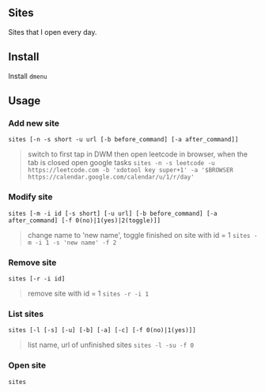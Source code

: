 ## Sites
Sites that I open every day.
## Install
Install `dmenu`
## Usage
### Add new site
`sites [-n -s short -u url [-b before_command] [-a after_command]]`
>switch to first tap in DWM then open leetcode in browser, when the tab is closed open google tasks
 `sites -n -s leetcode -u https://leetcode.com -b 'xdotool key super+1' -a '$BROWSER https://calendar.google.com/calendar/u/1/r/day'`

### Modify site
`sites [-m -i id [-s short] [-u url] [-b before_command] [-a after_command] [-f 0(no)|1(yes)|2(toggle)]]`
>change name to 'new name', toggle finished on site with id = 1 
 `sites -m -i 1 -s 'new name' -f 2`

### Remove site
`sites [-r -i id]`
>remove site with id = 1
 `sites -r -i 1`

### List sites
`sites [-l [-s] [-u] [-b] [-a] [-c] [-f 0(no)|1(yes)]]`
>list name, url of unfinished sites
 `sites -l -su -f 0`

### Open site
`sites`
